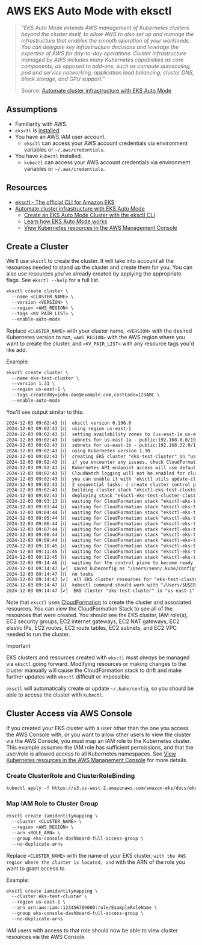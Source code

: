 # AWS EKS Auto Mode with eksctl

> _"EKS Auto Mode extends AWS management of Kubernetes clusters beyond the cluster itself, to allow AWS to also set up and manage the infrastructure
 that enables the smooth operation of your workloads. You can delegate key infrastructure decisions and leverage the expertise of AWS for day-to-day
 operations. Cluster infrastructure managed by AWS includes many Kubernetes capabilities as core components, as opposed to add-ons, such as compute
 autoscaling, pod and service networking, application load balancing, cluster DNS, block storage, and GPU support."_
>
> Source: [Automate cluster infrastructure with EKS Auto Mode](https://docs.aws.amazon.com/eks/latest/userguide/automode.html)

## Assumptions

- Familiarity with AWS.
- `eksctl` is [installed](https://eksctl.io/installation/).
- You have an AWS IAM user account.
  - `eksctl` can access your AWS account credentials via environment variables or `~/.aws/credentials`.
- You have `kubectl` installed.
  - `kubectl` can access your AWS account credentials via environment variables or `~/.aws/credentials`.

## Resources

- [eksctl - The official CLI for Amazon EKS](https://eksctl.io/)
- [Automate cluster infrastructure with EKS Auto Mode](https://docs.aws.amazon.com/eks/latest/userguide/automode.html)
  - [Create an EKS Auto Mode Cluster with the eksctl CLI](https://docs.aws.amazon.com/eks/latest/userguide/automode-get-started-eksctl.html)
  - [Learn how EKS Auto Mode works](https://docs.aws.amazon.com/eks/latest/userguide/auto-reference.html)
  - [View Kubernetes resources in the AWS Management Console](https://docs.aws.amazon.com/eks/latest/userguide/view-kubernetes-resources.html)

## Create a Cluster

We'll use `eksctl` to create the cluster. It will take into account all the resources needed to stand up the cluster and create them for you.
 You can also use resources you've already created by applying the appropriate flags. See `eksctl --help` for a full list.

```txt
eksctl create cluster \
  --name <CLUSTER_NAME> \
  --version <VERSION> \
  --region <AWS_REGION> \
  --tags <KV_PAIR_LIST> \
  --enable-auto-mode
```

Replace `<CLUSTER_NAME>` with your cluster name, `<VERSION>` with the desired Kubernetes version to run, `<AWS_REGION>` with the AWS region where you want
 to create the cluster, and `<KV_PAIR_LIST>` with any resource tags you'd like add.

Example:

```txt
eksctl create cluster \
  --name eks-test-cluster \
  --version 1.31 \
  --region us-east-1 \
  --tags createdBy=john.doe@example.com,costCode=123ABC \
  --enable-auto-mode
```

You'll see output similar to this:

```txt
2024-12-03 09:02:43 [ℹ]  eksctl version 0.196.0
2024-12-03 09:02:43 [ℹ]  using region us-east-1
2024-12-03 09:02:43 [ℹ]  setting availability zones to [us-east-1a us-east-1b]
2024-12-03 09:02:43 [ℹ]  subnets for us-east-1a - public:192.168.0.0/19 private:192.168.64.0/19
2024-12-03 09:02:43 [ℹ]  subnets for us-east-1b - public:192.168.32.0/19 private:192.168.96.0/19
2024-12-03 09:02:43 [ℹ]  using Kubernetes version 1.30
2024-12-03 09:02:43 [ℹ]  creating EKS cluster "eks-test-cluster" in "us-east-1" region with 
2024-12-03 09:02:43 [ℹ]  if you encounter any issues, check CloudFormation console or try 'eksctl utils describe-stacks --region=us-east-1 --cluster=eks-test-cluster'
2024-12-03 09:02:43 [ℹ]  Kubernetes API endpoint access will use default of {publicAccess=true, privateAccess=false} for cluster "eks-test-cluster" in "us-east-1"
2024-12-03 09:02:43 [ℹ]  CloudWatch logging will not be enabled for cluster "eks-test-cluster" in "us-east-1"
2024-12-03 09:02:43 [ℹ]  you can enable it with 'eksctl utils update-cluster-logging --enable-types={SPECIFY-YOUR-LOG-TYPES-HERE (e.g. all)} --region=us-east-1 --cluster=eks-test-cluster'
2024-12-03 09:02:43 [ℹ]  2 sequential tasks: { create cluster control plane "eks-test-cluster", wait for control plane to become ready }
2024-12-03 09:02:43 [ℹ]  building cluster stack "eksctl-eks-test-cluster-cluster"
2024-12-03 09:02:43 [ℹ]  deploying stack "eksctl-eks-test-cluster-cluster"
2024-12-03 09:03:13 [ℹ]  waiting for CloudFormation stack "eksctl-eks-test-cluster-cluster"
2024-12-03 09:03:44 [ℹ]  waiting for CloudFormation stack "eksctl-eks-test-cluster-cluster"
2024-12-03 09:04:44 [ℹ]  waiting for CloudFormation stack "eksctl-eks-test-cluster-cluster"
2024-12-03 09:05:44 [ℹ]  waiting for CloudFormation stack "eksctl-eks-test-cluster-cluster"
2024-12-03 09:06:44 [ℹ]  waiting for CloudFormation stack "eksctl-eks-test-cluster-cluster"
2024-12-03 09:07:44 [ℹ]  waiting for CloudFormation stack "eksctl-eks-test-cluster-cluster"
2024-12-03 09:08:44 [ℹ]  waiting for CloudFormation stack "eksctl-eks-test-cluster-cluster"
2024-12-03 09:09:44 [ℹ]  waiting for CloudFormation stack "eksctl-eks-test-cluster-cluster"
2024-12-03 09:10:45 [ℹ]  waiting for CloudFormation stack "eksctl-eks-test-cluster-cluster"
2024-12-03 09:11:45 [ℹ]  waiting for CloudFormation stack "eksctl-eks-test-cluster-cluster"
2024-12-03 09:12:45 [ℹ]  waiting for CloudFormation stack "eksctl-eks-test-cluster-cluster"
2024-12-03 09:14:46 [ℹ]  waiting for the control plane to become ready
2024-12-03 09:14:47 [✔]  saved kubeconfig as "/Users/sean/.kube/config"
2024-12-03 09:14:47 [ℹ]  no tasks
2024-12-03 09:14:47 [✔]  all EKS cluster resources for "eks-test-cluster" have been created
2024-12-03 09:14:47 [ℹ]  kubectl command should work with "/Users/$USER/.kube/config", try 'kubectl get nodes'
2024-12-03 09:14:47 [✔]  EKS cluster "eks-test-cluster" in "us-east-1" region is ready
```

Note that `eksctl` uses [CloudFormation](https://docs.aws.amazon.com/AWSCloudFormation/latest/UserGuide/Welcome.html) to create the cluster and
 associated resources. You can view the CloudFormation Stack to see all of the resources that were created. You should see the EKS cluster, IAM role(s),
 EC2 security groups, EC2 internet gateways, EC2 NAT gateways, EC2 elastic IPs, EC2 routes, EC2 route tables, EC2 subnets, and EC2 VPC needed to run the
 cluster.

> [!IMPORTANT]  
> EKS clusters and resources created with `eksctl` must _always_ be managed via `eksctl` going forward. Modifying resources or making
 changes to the cluster manually will cause the CloudFormation stack to drift and make further updates with `eksctl` difficult or impossible.

`eksctl` will automatically create or update `~/.kube/config`, so you should be able to access the cluster with `kubectl`.

## Cluster Access via AWS Console

If you created your EKS cluster with a user other than the one you access the AWS Console with, or you want to allow other users to view the cluster via
 the AWS Console, you must map an IAM role to the Kubernetes cluster. This example assumes the IAM role has sufficient permissions, and that the user/role is
 allowed access to all Kubernetes namespaces. See
 [View Kubernetes resources in the AWS Management Console](https://docs.aws.amazon.com/eks/latest/userguide/view-kubernetes-resources.html) for more details.

### Create ClusterRole and ClusterRoleBinding

```txt
kubectl apply -f https://s3.us-west-2.amazonaws.com/amazon-eks/docs/eks-console-full-access.yaml
```

### Map IAM Role to Cluster Group

```txt
eksctl create iamidentitymapping \
  --cluster <CLUSTER_NAME> \
  --region <AWS_REGION> \
  --arn <ROLE_ARN> \
  --group eks-console-dashboard-full-access-group \
  --no-duplicate-arns
```

Replace `<CLUSTER_NAME>` with the name of your EKS cluster, `` with the AWS region where the cluster is located, and `` with the ARN of the role you want
 to grant access to.

Example:

```txt
eksctl create iamidentitymapping \
  --cluster eks-test-cluster \
  --region us-east-1 \
  --arn arn:aws:iam::123456789000:role/ExampleRoleName \
  --group eks-console-dashboard-full-access-group \
  --no-duplicate-arns
```

IAM users with access to that role should now be able to view cluster resources via the AWS Console.
